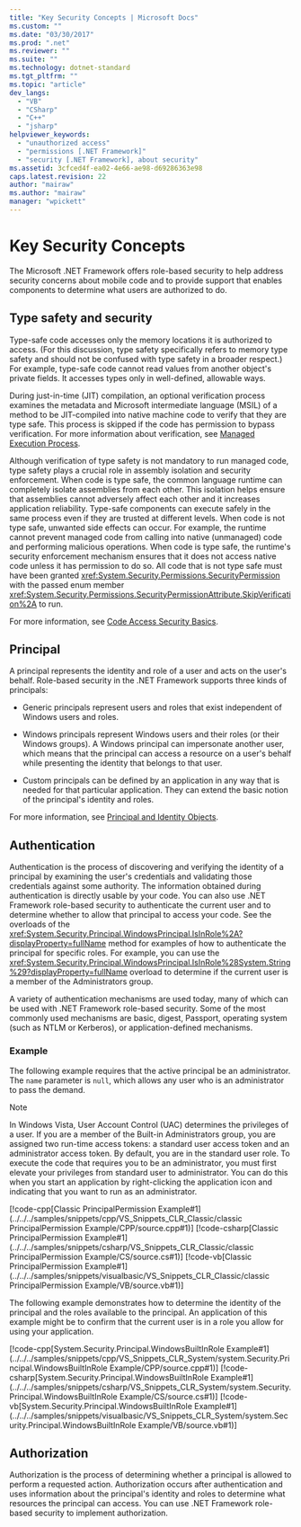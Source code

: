```yaml
---
title: "Key Security Concepts | Microsoft Docs"
ms.custom: ""
ms.date: "03/30/2017"
ms.prod: ".net"
ms.reviewer: ""
ms.suite: ""
ms.technology: dotnet-standard
ms.tgt_pltfrm: ""
ms.topic: "article"
dev_langs: 
  - "VB"
  - "CSharp"
  - "C++"
  - "jsharp"
helpviewer_keywords: 
  - "unauthorized access"
  - "permissions [.NET Framework]"
  - "security [.NET Framework], about security"
ms.assetid: 3cfced4f-ea02-4e66-ae98-d69286363e98
caps.latest.revision: 22
author: "mairaw"
ms.author: "mairaw"
manager: "wpickett"
---
```

# Key Security Concepts
The Microsoft .NET Framework offers role-based security to help address security concerns about mobile code and to provide support that enables components to determine what users are authorized to do.  
  
## Type safety and security  
 Type-safe code accesses only the memory locations it is authorized to access. (For this discussion, type safety specifically refers to memory type safety and should not be confused with type safety in a broader respect.) For example, type-safe code cannot read values from another object's private fields. It accesses types only in well-defined, allowable ways.  
  
 During just-in-time (JIT) compilation, an optional verification process examines the metadata and Microsoft intermediate language (MSIL) of a method to be JIT-compiled into native machine code to verify that they are type safe. This process is skipped if the code has permission to bypass verification. For more information about verification, see [Managed Execution Process](../../../docs/standard/managed-execution-process.md).  
  
 Although verification of type safety is not mandatory to run managed code, type safety plays a crucial role in assembly isolation and security enforcement. When code is type safe, the common language runtime can completely isolate assemblies from each other. This isolation helps ensure that assemblies cannot adversely affect each other and it increases application reliability. Type-safe components can execute safely in the same process even if they are trusted at different levels. When code is not type safe, unwanted side effects can occur. For example, the runtime cannot prevent managed code from calling into native (unmanaged) code and performing malicious operations. When code is type safe, the runtime's security enforcement mechanism ensures that it does not access native code unless it has permission to do so. All code that is not type safe must have been granted <xref:System.Security.Permissions.SecurityPermission> with the passed enum member <xref:System.Security.Permissions.SecurityPermissionAttribute.SkipVerification%2A> to run.  
  
 For more information, see [Code Access Security Basics](../../../docs/framework/misc/code-access-security-basics.md).  
  
## Principal  
 A principal represents the identity and role of a user and acts on the user's behalf. Role-based security in the .NET Framework supports three kinds of principals:  
  
-   Generic principals represent users and roles that exist independent of Windows users and roles.  
  
-   Windows principals represent Windows users and their roles (or their Windows groups). A Windows principal can impersonate another user, which means that the principal can access a resource on a user's behalf while presenting the identity that belongs to that user.  
  
-   Custom principals can be defined by an application in any way that is needed for that particular application. They can extend the basic notion of the principal's identity and roles.  
  
 For more information, see [Principal and Identity Objects](../../../docs/standard/security/principal-and-identity-objects.md).  
  
## Authentication  
 Authentication is the process of discovering and verifying the identity of a principal by examining the user's credentials and validating those credentials against some authority. The information obtained during authentication is directly usable by your code. You can also use .NET Framework role-based security to authenticate the current user and to determine whether to allow that principal to access your code. See the overloads of the <xref:System.Security.Principal.WindowsPrincipal.IsInRole%2A?displayProperty=fullName> method for examples of how to authenticate the principal for specific roles. For example, you can use the <xref:System.Security.Principal.WindowsPrincipal.IsInRole%28System.String%29?displayProperty=fullName> overload to determine if the current user is a member of the Administrators group.  
  
 A variety of authentication mechanisms are used today, many of which can be used with .NET Framework role-based security. Some of the most commonly used mechanisms are basic, digest, Passport, operating system (such as NTLM or Kerberos), or application-defined mechanisms.  
  
### Example  
 The following example requires that the active principal be an administrator. The `name` parameter is `null`, which allows any user who is an administrator to pass the demand.  
  
> [!NOTE]
>  In Windows Vista, User Account Control (UAC) determines the privileges of a user. If you are a member of the Built-in Administrators group, you are assigned two run-time access tokens: a standard user access token and an administrator access token. By default, you are in the standard user role. To execute the code that requires you to be an administrator, you must first elevate your privileges from standard user to administrator. You can do this when you start an application by right-clicking the application icon and indicating that you want to run as an administrator.  
  
 [!code-cpp[Classic PrincipalPermission Example#1](../../../samples/snippets/cpp/VS_Snippets_CLR_Classic/classic PrincipalPermission Example/CPP/source.cpp#1)]
 [!code-csharp[Classic PrincipalPermission Example#1](../../../samples/snippets/csharp/VS_Snippets_CLR_Classic/classic PrincipalPermission Example/CS/source.cs#1)]
 [!code-vb[Classic PrincipalPermission Example#1](../../../samples/snippets/visualbasic/VS_Snippets_CLR_Classic/classic PrincipalPermission Example/VB/source.vb#1)]  
  
 The following example demonstrates how to determine the identity of the principal and the roles available to the principal. An application of this example might be to confirm that the current user is in a role you allow for using your application.  
  
 [!code-cpp[System.Security.Principal.WindowsBuiltInRole Example#1](../../../samples/snippets/cpp/VS_Snippets_CLR_System/system.Security.Principal.WindowsBuiltInRole Example/CPP/source.cpp#1)]
 [!code-csharp[System.Security.Principal.WindowsBuiltInRole Example#1](../../../samples/snippets/csharp/VS_Snippets_CLR_System/system.Security.Principal.WindowsBuiltInRole Example/CS/source.cs#1)]
 [!code-vb[System.Security.Principal.WindowsBuiltInRole Example#1](../../../samples/snippets/visualbasic/VS_Snippets_CLR_System/system.Security.Principal.WindowsBuiltInRole Example/VB/source.vb#1)]  
  
## Authorization  
 Authorization is the process of determining whether a principal is allowed to perform a requested action. Authorization occurs after authentication and uses information about the principal's identity and roles to determine what resources the principal can access. You can use .NET Framework role-based security to implement authorization.